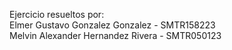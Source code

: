 Ejercicio resueltos por:
<br>
Elmer Gustavo Gonzalez Gonzalez - SMTR158223
<br>
Melvin Alexander Hernandez Rivera - SMTR050123
